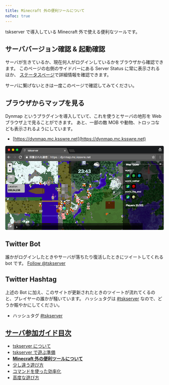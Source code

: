 ```yaml
---
title: Minecraft 外の便利ツールについて
noToc: true
---
```



tskserver で導入している Minecraft 外で使える便利なツールです。

## サーババージョン確認 & 起動確認
サーバが生きているか、現在何人がログインしているかをブラウザから確認できます。
このページの右側のサイドバーにある Server Status に常に表示されるほか、
[ステータスページ](/status)で詳細情報を確認できます。

サーバに繋げないときは一度このページで確認してみてください。

## ブラウザからマップを見る
Dynmap というプラグインを導入していて、これを使うとサーバの地形を Web ブラウザ上で見ることができます。
あと、一部の敵 MOB や動物、トロッコなども表示されるようにしています。

* [https://dynmap.mc.ksswre.net](https://dynmap.mc.ksswre.net)

![](/img/dynmap.png)

## Twitter Bot
誰かがログインしたときやサーバが落ちたり復活したときにツイートしてくれる bot です。
<a href="https://twitter.com/tskserver?ref_src=twsrc%5Etfw" class="twitter-follow-button" data-dnt="true" data-show-count="false">Follow @tskserver</a>
<script async src="https://platform.twitter.com/widgets.js" charset="utf-8"></script>


## Twitter Hashtag
上述の Bot に加え、このサイトが更新されたときのツイートが流れてくるのと、プレイヤーの誰かが騒いています。
ハッシュタグは [#tskserver](https://twitter.com/search?q=%23tskserver) なので、どうか賑やかにしてください。

* ハッシュタグ [#tskserver](https://twitter.com/search?q=%23tskserver)

## [サーバ参加ガイド目次](/introduction)
* [tskserver について](/introduction/about)
* [tskserver で遊ぶ準備](/introduction/prepare)
* **[Minecraft 外の便利ツールについて](/introduction/tools)**
* [少し違う遊び方](/introduction/plugins)
* [コマンドを使った効率化](/introduction/commands)
* [高度な遊び方](/introduction/advanced)
